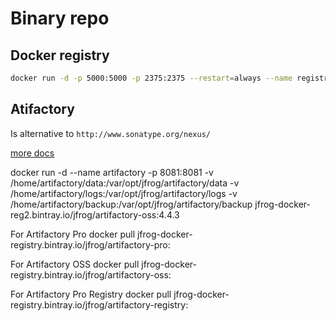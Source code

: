# Binary repo

## Docker registry

```bash
docker run -d -p 5000:5000 -p 2375:2375 --restart=always --name registry -v /home/docker/registry:/var/lib/registry -v /home/docker/registry-cert/cert:/certs -e REGISTRY_HTTP_TLS_CERTIFICATE=/certs/device.crt -e REGISTRY_HTTP_TLS_KEY=/certs/device.key registry:2 
```

## Atifactory
Is alternative to `http://www.sonatype.org/nexus/`

[more docs](https://github.com/NBakaev/awesome/blob/master/docs/infrastructure.md#artifactory)

docker run -d --name artifactory -p 8081:8081 -v /home/artifactory/data:/var/opt/jfrog/artifactory/data -v /home/artifactory/logs:/var/opt/jfrog/artifactory/logs -v /home/artifactory/backup:/var/opt/jfrog/artifactory/backup jfrog-docker-reg2.bintray.io/jfrog/artifactory-oss:4.4.3

For Artifactory Pro
docker pull jfrog-docker-registry.bintray.io/jfrog/artifactory-pro:<version>
 
For Artifactory OSS
docker pull jfrog-docker-registry.bintray.io/jfrog/artifactory-oss:<version>
 
For Artifactory Pro Registry
docker pull jfrog-docker-registry.bintray.io/jfrog/artifactory-registry:<version>